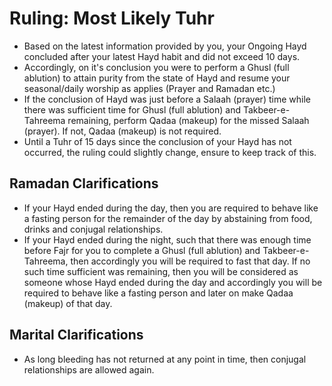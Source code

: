 # Ruling: Most Likely Tuhr

- Based on the latest information provided by you, your Ongoing Hayd concluded after your latest Hayd habit and did not exceed 10 days.
- Accordingly, on it's conclusion you were to perform a Ghusl (full ablution) to attain purity from the state of Hayd and resume your seasonal/daily worship as applies (Prayer and Ramadan etc.)
- If the conclusion of Hayd was just before a Salaah (prayer) time while there was sufficient time for Ghusl (full ablution) and Takbeer-e-Tahreema remaining, perform Qadaa (makeup) for the missed Salaah (prayer). If not, Qadaa (makeup) is not required.
- Until a Tuhr of 15 days since the conclusion of your Hayd has not occurred, the ruling could slightly change, ensure to keep track of this.

## Ramadan Clarifications

- If your Hayd ended during the day, then you are required to behave like a fasting person for the remainder of the day by abstaining from food, drinks and conjugal relationships.
- If your Hayd ended during the night, such that there was enough time before Fajr for you to complete a Ghusl (full ablution) and Takbeer-e-Tahreema, then accordingly you will be required to fast that day. If no such time sufficient was remaining, then you will be considered as someone whose Hayd ended during the day and accordingly you will be required to behave like a fasting person and later on make Qadaa (makeup) of that day.

## Marital Clarifications

- As long bleeding has not returned at any point in time, then conjugal relationships are allowed again.
